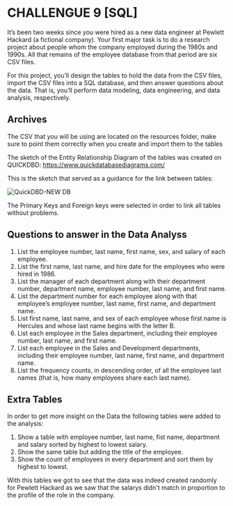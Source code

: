 # CHALLENGUE 9 [SQL]


It’s been two weeks since you were hired as a new data engineer at Pewlett Hackard (a fictional company). Your first major task is to do a research project about people whom the company employed during the 1980s and 1990s. All that remains of the employee database from that period are six CSV files.

For this project, you’ll design the tables to hold the data from the CSV files, import the CSV files into a SQL database, and then answer questions about the data. That is, you’ll perform data modeling, data engineering, and data analysis, respectively.


## Archives

The CSV that you will be using are located on the resources folder, make sure to point them correctly when you create and import them to the tables

The sketch of the Entity Relationship Diagram of the tables was created on QUICKDBD: https://www.quickdatabasediagrams.com/

This is the sketch that served as a guidance for the link between tables:



![QuickDBD-NEW DB](https://github.com/user-attachments/assets/a7f456a7-dce8-4aed-900d-b03391723983)

The Primary Keys and Foreign keys were selected in order to link all tables without problems.


## Questions to answer in the Data Analyss

1. List the employee number, last name, first name, sex, and salary of each employee.
2. List the first name, last name, and hire date for the employees who were hired in 1986.
3. List the manager of each department along with their department number, department name, employee number, last name, and first name.
4. List the department number for each employee along with that employee’s employee number, last name, first name, and department name.
5. List first name, last name, and sex of each employee whose first name is Hercules and whose last name begins with the letter B.
6. List each employee in the Sales department, including their employee number, last name, and first name.
7. List each employee in the Sales and Development departments, including their employee number, last name, first name, and department name.
8. List the frequency counts, in descending order, of all the employee last names (that is, how many employees share each last name).
   

## Extra Tables

In order to get more insight on the Data the following tables were added to the analysis:

1. Show a table with employee number, last name, fist name, department and salary sorted by highest to lowest salary.
2. Show the same table but adding the title of the employee.
3. Show the count of employees in every department and sort them by highest to lowest.

With this tables we got to see that the data was indeed created randomly for Pewlett Hackard as we saw that the salarys didn't match in proportion to the profile of the role in the company.
